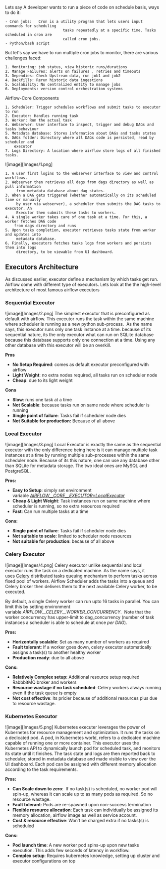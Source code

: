 Lets say A developer wants to run a piece of code on schedule basis, ways to do it:

	- Cron jobs:   Cron is a utility program that lets users input commands for scheduling
	                          tasks repeatedly at a specific time. Tasks scheduled in cron are
	                          called cron jobs.  
	- Python/bash script

But let's say we have to run multiple cron jobs to monitor, there are various challenges faced:

	1. Monitoring: job status, view historic runs/durations
	2. Manage Failures: alerts on failures , retries and timeouts
	3. Dependies: Check Upstream data, run job1 and job2
	4. Backfills: Rerun historic data ingestions
	5. Scalability: No centralized entity to manage jobs
	6. Deployments: version control orchestration systems

Airflow-Core Components

	1. Scheduler: Trigger schedules workflows and submit tasks to executor to run
	2. Executor: Handles running task
	3. Worker: Run the actual task
	4. Webserver: User interface to inspect, trigger and debug DAGs and tasks behaviour
	5. Metadata database: Stores information about DAGs and tasks states
	6. DAGs folder: Directory where all DAGs code is persisted, read by scheduler and 
		executor
	7. Logs Directory: A location where airflow store logs of all finished tasks.

![image][Images/1.png]

	1. A user first logins to the webserver interface to view and control workflows.
	2. Webserver then retrieves all dags from dags directory as well as pull information 
	     from metadata database about dag states.
	3. When a DAG gets triggered (whether automatically on its scheduled time or manually 
	     by user via webserver), a scheduler then submits the DAG tasks to executor. An 
	     Executor then submits these tasks to workers.
	4. A single worker takes care of one task at a time. For this, a worker fetches DAG code 
	    from dags directory and runs
	5. Upon tasks completion, executor retrieves tasks state from worker and updates into 
	     metadata database.
	6. Finally, executors fetches tasks logs from workers and persists them into logs 
	     directory, to be viewable from UI dashboard.

## Executors Architecture

As discussed earlier, executor define a mechanism by which tasks get run. Airflow come with different type of executors. Lets look at the the high-level architecture of most famous airflow executors

### Sequential Executor

![image][Images/2.png]
The simplest executor that is preconfigured as default with airflow. This executor runs the task within the same machine where scheduler is running as a new python sub-process.  As the name says, this executor runs only one task instance at a time. because of its sequential nature, its the only executor what can run on SQLite database  because this database supports only one connection at a time. Using any other database with this executor will be an overkill.

**Pros**

-   **No Setup Required**: comes as default executor preconfigured with airflow
-   **Light Weight**: no extra nodes required, all tasks run on scheduler node
-   **Cheap**: due to its light weight

**Cons**

-   **Slow**: runs one task at a time
-   **Not Scalable**: because tasks run on same node where scheduler is running
-   **Single point of failure**: Tasks fail if scheduler node dies
-   **Not Suitable for production:** Because of all above


### Local Executor

![image][Images/3.png]
Local Executor is exactly the same as the sequential executor with the only difference being here is it can manage multiple task instances at a time by running multiple sub-processes within the same scheduler node. Because of its this nature, one can use any database other than SQLite for metadata storage. The two ideal ones are MySQL and PostgreSQL.

**Pros:**

-   **Easy to Setup**: simply set environment variable [_AIRFLOW__CORE__EXECUTOR=LocalExecutor_](https://airflow.apache.org/docs/apache-airflow/stable/configurations-ref.html#executor)
-   **Cheap & Light Weight**: Task instances run on same machine where scheduler is running, so no extra resources required
-   **Fast**: Can run multiple tasks at a time

**Cons:**

-   **Single point of failure**: Tasks fail if scheduler node dies
-   **Not suitable to scale**: limited to scheduler node resources
-   **Not suitable for production**: because of all above


### Celery Executor

![image][Images/4.png]
Celery executor unlike sequential and local executor runs the task on a dedicated machine. As the name says, it uses [Celery](https://docs.celeryproject.org/en/stable/) distributed tasks queuing mechanism to perform tasks across fixed pool of workers. Airflow Scheduler adds the tasks into a queue and Celery broker then delivers them to the next available Celery worker, to be executed.

By default, a single Celery worker can run upto 16 tasks in parallel. You can limit this by setting environment variable _AIRFLOW__CELERY__WORKER_CONCURRENCY_.  Note that the worker concurrency has upper-limit to dag_concurrency (number of task instances a scheduler is able to schedule at once _per DAG_).

**Pros:**

-   **Horizontally scalable**: Set as many number of workers as required
-   **Fault tolerant**: If a worker goes down, celery executor automatically assigns a task(s) to another healthy worker
-   **Production ready**: due to all above

**Cons:**

-   **Relatively Complex setup**: Additional resource setup required RabbbitMQ broker and workers
-   **Resource wastage if no task scheduled**: Celery workers always running even if the task queue is empty
-   **Not cost effective**: its pricier because of additional resources plus due to resource wastage.

### **Kubernetes Executor**

![image][Images/5.png]
Kubernetes executer leverages the power of Kubernetes for resource management and optimization. It runs the tasks on a dedicated pod. A pod, in Kubernetes world, refers to a dedicated machine capable of running one or more container. This executor uses the Kubernetes API to dynamically launch pod for scheduled task, and monitors its state until it finishes. The task state and logs are then reported back to scheduler, stored in metadata database and made visible to view over the UI dashboard. Each pod can be assigned with different memory allocation according to the task requirements.

**Pros:**

-   **Can Scale down to zero**:  If no task(s) is scheduled, no worker pod will spin-up, whereas it can scale up to as many pods as required. So no resource wastage.
-   **Fault tolerant**: Pods are re-spawned upon non-success termination
-   **Flexible resource allocation**: Each task can individually be assigned its memory allocation, airflow image as well as service account.
-   **Cost & resource effective**: Won’t be charged extra if no tasks(s) is scheduled

**Cons:**

-   **Pod launch time**: A new worker pod spins-up upon new tasks execution. This adds few seconds of latency in workflow.
-   **Complex setup**: Requires kubernetes knowledge, setting up cluster and executor configurations on top


